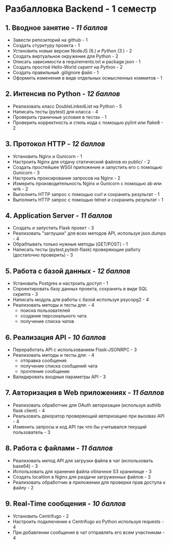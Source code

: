# Разбалловка Backend - 1 семестр

## 1. Вводное занятие - *11 баллов*

- Завести репозиторий на github - 1
- Создать стурктуру проекта - 1
- Установить новые версии NodeJS (8.*) и Python (3.*) - 2
- Создать виртуальное окружение для Python - 2
- Описать зависимости в requirements.txt и package.json - 1
- Создать простой Hello-World скрипт на Python - 2
- Создать правильный .gitignore файл - 1
- Оформить изменения в виде отдельных осмысленных коммитов - 1

## 2. Интенсив по Python - *12 баллов*

- Реализовать класс DoubleLinkedList на Python - 5
- Написать тесты (pytest) для класса - 4
- Проверить граничные условия в тестах - 1
- Проверить корректность и стиль кода с помощью pylint или flake8 - 2

## 3. Протокол HTTP - *12 баллов*

- Установить Nginx и Gunicorn - 1
- Настроить Nginx для отдачу статический файлов из public/ - 2
- Создать простейшее WSGI приложение и запустить его с помощью Gunicorn - 3
- Настроить проксирование запросов на Nginx - 2
- Измерить производительность Nginx и Gunicorn c помощью ab или wrk - 2
- Выполнить HTTP запрос с помощью curl и сохранить результат - 1
- Выполнить HTTP запрос с помощью telnet и сохранить результат - 1

## 4. Application Server - *11 баллов*

- Создать и запустить Flask проект - 3
- Реализовать "заглушки" для всех методов API, используя json.dumps - 4
- Обрабтывать только нужные методы (GET/POST) - 1
- Написать тесты (pytest,pytest-flask) проверяющие работу (достаточно проверить) - 3

## 5. Работа с базой данных - *12 баллов*

- Установить Postgres и настроить доступ - 1
- Спроектировать базу данных проекта, сохранить в виде SQL скрипта - 3
- Написать модуль для работы с базой используя psycopg2 - 4
- Реализовать методы и тесты для: - 4
    - поиска пользователей
    - создание персонального чата
    - получение списка чатов

## 6. Реализация API - *10 баллов*

- Переработать API с использованием Flask-JSONRPC - 3
- Реализовать методы и тесты для: - 4
    - отправка сообщения
    - получение списка сообщений чата
    - прочтение сообщение
- Валидировать входные параметры API - 3

## 7. Авторизация в Web приложениях - *11 баллов*

- Реализовать обработчик для OAuth авторизации (используя authlib flask client) - 4
- Реальзовать декоратор проверяющий авторизацию при вызовах API - 4
- Изменить запросы и код API так что бы учитывался текущий пользователь - 3

## 8. Работа с файлами - *11 баллов*

- Реализовать метод API для загрузки файла в чат (использовать base64) - 3
- Использовать для хранения файла облачное S3 хранилище - 3
- Создать localtion в Nginx для раздачи загруженных файлов - 3
- Реализовать обработчик в приложении для проверки прав доступа к файлу - 2

## 9. Real-Time сообщения - *10 баллов*

- Установить Centrifugo - 2
- Настроить подключение к Centrifugo из Python используя requests - 4
- При добавлении сообщения в чат отправлять его всем участникам - 4
